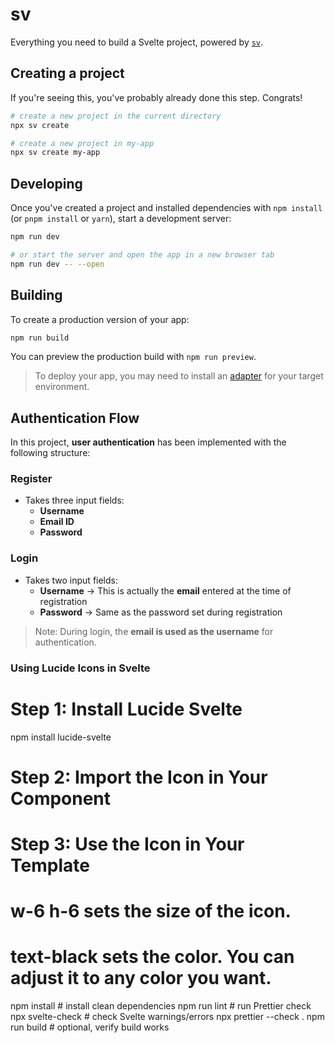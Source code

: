 # sv

Everything you need to build a Svelte project, powered by [`sv`](https://github.com/sveltejs/cli).

## Creating a project

If you're seeing this, you've probably already done this step. Congrats!

```sh
# create a new project in the current directory
npx sv create

# create a new project in my-app
npx sv create my-app
```

## Developing

Once you've created a project and installed dependencies with `npm install` (or `pnpm install` or `yarn`), start a development server:

```sh
npm run dev

# or start the server and open the app in a new browser tab
npm run dev -- --open
```

## Building

To create a production version of your app:

```sh
npm run build
```

You can preview the production build with `npm run preview`.

> To deploy your app, you may need to install an [adapter](https://svelte.dev/docs/kit/adapters) for your target environment.

## Authentication Flow

In this project, **user authentication** has been implemented with the following structure:

### Register

- Takes three input fields:
  - **Username**
  - **Email ID**
  - **Password**

### Login

- Takes two input fields:
  - **Username** → This is actually the **email** entered at the time of registration
  - **Password** → Same as the password set during registration

> Note: During login, the **email is used as the username** for authentication.

### Using Lucide Icons in Svelte

# Step 1: Install Lucide Svelte

npm install lucide-svelte

# Step 2: Import the Icon in Your Component

  <script>
    import { CalendarDays } from 'lucide-svelte';
  </script>

# Step 3: Use the Icon in Your Template

<CalendarDays class="w-6 h-6 text-black" />

# w-6 h-6 sets the size of the icon.

# text-black sets the color. You can adjust it to any color you want.



npm install        # install clean dependencies
npm run lint  # run Prettier check
npx svelte-check  # check Svelte warnings/errors
npx prettier --check .
npm run build # optional, verify build works

